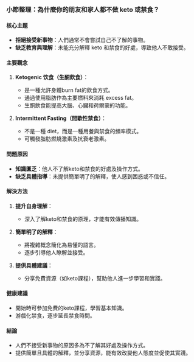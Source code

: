 ### 小節整理：為什麼你的朋友和家人都不做 keto 或禁食？

#### 核心主題
- **拒絕接受新事物**：人們通常不會嘗試自己不了解的事物。
- **缺乏教育與理解**：未能充分解釋 keto 和禁食的好處，導致他人不敢接受。

#### 主要觀念
1. **Ketogenic 饮食（生酮飲食）**：
   - 是一種允許身體burn fat的飲食方式。
   - 通過使用脂肪作為主要燃料來消耗 excess fat。
   - 生酮飲食能提高大腦、心臟和荷爾蒙的功能。

2. **Intermittent Fasting（間歇性禁食）**：
   - 不是一種 diet，而是一種用餐與禁食的頻率模式。
   - 可觸發脂肪燃燒激素及抗衰老激素。

#### 問題原因
- **知識匱乏**：他人不了解keto和禁食的好處及操作方式。
- **缺乏具體指導**：未提供簡單明了的解釋，使人感到困惑或不信任。

#### 解決方法
1. **提升自身理解**：
   - 深入了解keto和禁食的原理，才能有效傳播知識。
   
2. **簡單明了的解釋**：
   - 將複雜概念簡化為易懂的語言。
   - 逐步引導他人瞭解並接受。

3. **提供具體建議**：
   - 分享免費資源（如keto課程），幫助他人進一步學習和實踐。

#### 健康建議
- 開始時可參加免費的keto課程，學習基本知識。
- 游戲化禁食，逐步延長禁食時間。

#### 結論
- 人們不接受新事物的原因多為不了解其好處及操作方式。
- 提供簡單且具體的解釋，並分享資源，能有效改變他人態度並促使其實踐。